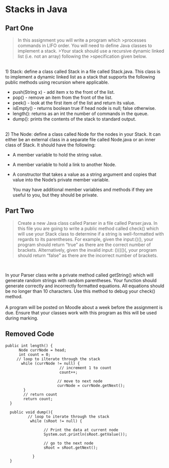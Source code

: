 # Stacks in Java
## Part One

>In this assignment you will write a program which >processes commands in LIFO order. You will
>need to define Java classes to implement a stack. >Your stack should use a recursive dynamic
>linked list (i.e. not an array) following the >specification given below. 

<br>
1) Stack: define a class called Stack in a file called Stack.java. This class is to implement a dynamic linked list as a stack that supports the following public methods using recursion where applicable.

* push(String x) - add item x to the front of the list.
* pop() - remove an item from the front of the list.
* peek() - look at the first item of the list and return its value.<br>
* isEmpty() - returns boolean true if head node is null; false otherwise.
* length(): returns as an int the number of commands in the queue.
* dump(): prints the contents of the stack to standard output.

<br>
2) The Node: define a class called Node for the nodes in your Stack. It can either be an external class in a separate file called Node.java or an inner class of Stack. It should have the following:

* A member variable to hold the string value.
* A member variable to hold a link to another Node.
* A constructor that takes a value as a string argument and copies that value into the Node’s private member variable.

   You may have additional member variables and methods if they are useful to you, but they should be private.
## Part Two

>Create a new Java class called Parser in a file called Parser.java. 
>In this file you are going to write a public method called check() 
>which will use your Stack class to determine if a string is well-formatted with regards to its parentheses. 
>For example, given the input:()(), your program should return “true” as there are the correct number of brackets. 
>Alternatively, given the invalid input: ()((()(, your program should return “false” as there are the incorrect number of brackets.
<br>

<p> In your Parser class write a private method called getString() which will generate random
strings with random parentheses. Your function should generate correctly and incorrectly
formatted equations. All equations should be no longer than 10 characters. Use this method to
debug your check() method.
<br>
<br>
A program will be posted on Moodle about a week before the assignment is due. Ensure that
your classes work with this program as this will be used during marking. 
</p>

## Removed Code 

   	public int length() {
          Node currNode = head;
          int count = 0;
         // loop to ilterate through the stack
           while (currNode != null) {
                            // increment 1 to count
                            count++;

                           // move to next node
                           currNode = currNode.getNext();
            }
            // return count
            return count;
      }
>

      public void dump(){
              // loop to iterate through the stack
               while (sRoot != null) {

                     // Print the data at current node
                     System.out.println(sRoot.getValue());

                     // go to the next node
                     sRoot = sRoot.getNext();

                }
      }

>
